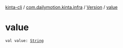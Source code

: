 [kinta-cli](../../index.md) / [com.dailymotion.kinta.infra](../index.md) / [Version](index.md) / [value](./value.md)

# value

`val value: `[`String`](https://kotlinlang.org/api/latest/jvm/stdlib/kotlin/-string/index.html)